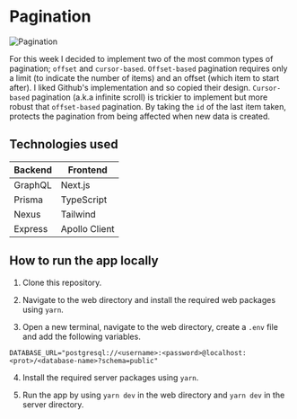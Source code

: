 # Pagination

![Pagination](assets/pagination.gif)

For this week I decided to implement two of the most common types of pagination; `offset` and `cursor-based`. `Offset-based` pagination requires only a limit (to indicate the number of items) and an offset (which item to start after). I liked Github's implementation and so copied their design. `Cursor-based` pagination (a.k.a infinite scroll) is trickier to implement but more robust that `offset-based` pagination. By taking the `id` of the last item taken, protects the pagination from being affected when new data is created.

## Technologies used

| Backend | Frontend      |
| ------- | ------------- |
| GraphQL | Next.js       |
| Prisma  | TypeScript    |
| Nexus   | Tailwind      |
| Express | Apollo Client |

## How to run the app locally

1. Clone this repository.

2. Navigate to the web directory and install the required web packages using `yarn`.

3. Open a new terminal, navigate to the web directory, create a `.env` file and add the following variables.

```
DATABASE_URL="postgresql://<username>:<password>@localhost:<prot>/<database-name>?schema=public"
```

4. Install the required server packages using `yarn`.

5. Run the app by using `yarn dev` in the web directory and `yarn dev` in the server directory.
